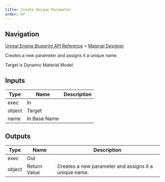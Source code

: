 ```yaml
---
title: Create Unique Parameter
order: 47
---
```

## Navigation

[Unreal Engine Blueprint API Reference](https://dev.epicgames.com/documentation/en-us/unreal-engine/BlueprintAPI) > [Material Designer](https://dev.epicgames.com/documentation/en-us/unreal-engine/BlueprintAPI/MaterialDesigner)

Creates a new parameter and assigns it a unique name.

Target is Dynamic Material Model

## Inputs

| Type | Name | Description |
| --- | --- | --- |
| exec | In |  |
| object | Target |  |
| name | In Base Name |  |

## Outputs

| Type | Name | Description |
| --- | --- | --- |
| exec | Out |  |
| object | Return Value | Creates a new parameter and assigns it a unique name. |
